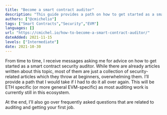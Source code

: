```yaml
---
title: "Become a smart contract auditor"
description: "This guide provides a path on how to get started as a smart contract security auditor."
authors: ["@cmichelio"]
tags: ["Smart Contracts","Security","EVM"]
languages: []
url: "https://cmichel.io/how-to-become-a-smart-contract-auditor/"
dateAdded: 2021-11-15
levels: ["Intermediate"]
date: 2021-10-30
---
```


From time to time, I receive messages asking me for advice on how to get started as a smart contract security auditor. While there are already articles written about this topic, most of them are just a collection of security-related articles which they throw at beginners, overwhelming them. I’ll provide a path that I would take if I had to do it all over again. This will be ETH specific (or more general EVM-specific) as most auditing work is currently still in this ecosystem.

At the end, I’ll also go over frequently asked questions that are related to auditing and getting your first job.